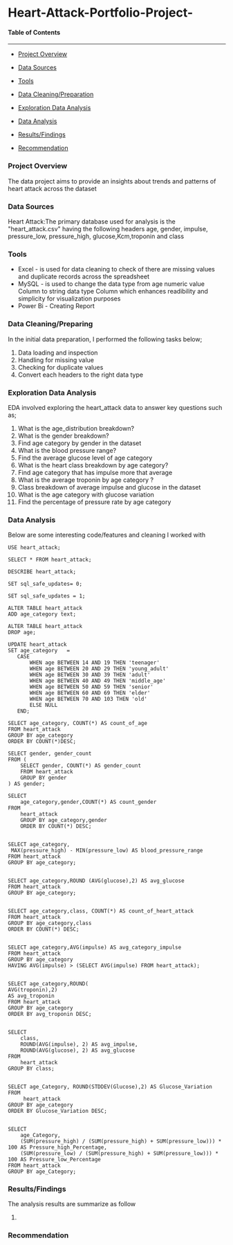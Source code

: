 # Heart-Attack-Portfolio-Project-

#### Table of Contents
---------------------

-  [Project Overview](#Project_Overview)

-  [Data Sources](#Data_Sources)

-  [Tools](#Tools)

-  [Data Cleaning/Preparation](#Data_Cleaning/Preparation)

-  [Exploration Data Analysis](#Exploration_Data_Analysis)

-  [Data Analysis](#Data_Analysis)

-  [Results/Findings](#Results/Findings)

-  [Recommendation](#Recommendation)



###  Project Overview
The data project aims to provide an insights about trends and patterns of heart attack across the dataset 

###  Data Sources
Heart Attack:The primary database used for analysis is the  "heart_attack.csv" having the following headers age, gender, impulse, pressure_low, pressure_high, glucose,Kcm,troponin and class

###  Tools
- Excel - is used for data cleaning to check of there are missing values and duplicate records across the spreadsheet
- MySQL - is used to change the data type from age numeric value Column to string data type Column which enhances readibility and simplicity for visualization purposes 
- Power Bi - Creating Report 

###  Data Cleaning/Preparing
In the initial data preparation, I performed the following tasks below;

1. Data loading and inspection
2. Handling for missing value
3. Checking for duplicate values
4. Convert each headers to  the right  data type

###  Exploration Data Analysis
EDA involved exploring the heart_attack data to answer key questions such as;

1. What is the age_distribution breakdown?
2. What is the gender breakdown?
3. Find age category by gender in the dataset
4. What is the blood pressure range?
5. Find the average glucose level of age category
6. What is the heart class breakdown by age category?
7. Find age category that has impulse more that average
8. What is the average troponin by age category ?
9. Class breakdown of average impulse and glucose in the dataset
10. What is the age category with glucose variation
11. Find the percentage of pressure rate by age category 

###  Data Analysis
Below are some interesting code/features and cleaning I worked with 

```
USE heart_attack;

```

```
SELECT * FROM heart_attack;

```

```
DESCRIBE heart_attack;

```

```
SET sql_safe_updates= 0;

```

```
SET sql_safe_updates = 1;

```

```
ALTER TABLE heart_attack
ADD age_category text;

```

```
ALTER TABLE heart_attack
DROP age;

```

 ```
 UPDATE heart_attack
SET age_category   =
    CASE
        WHEN age BETWEEN 14 AND 19 THEN 'teenager'
        WHEN age BETWEEN 20 AND 29 THEN 'young_adult'
        WHEN age BETWEEN 30 AND 39 THEN 'adult'
        WHEN age BETWEEN 40 AND 49 THEN 'middle_age'
        WHEN age BETWEEN 50 AND 59 THEN 'senior'
        WHEN age BETWEEN 60 AND 69 THEN 'elder'
        WHEN age BETWEEN 70 AND 103 THEN 'old'
        ELSE NULL
    END;

```
    
 ```
SELECT age_category, COUNT(*) AS count_of_age
FROM heart_attack
GROUP BY age_category
ORDER BY COUNT(*)DESC;

```

```
SELECT gender, gender_count
FROM (
    SELECT gender, COUNT(*) AS gender_count
    FROM heart_attack
    GROUP BY gender
) AS gender;

```

```
SELECT 
    age_category,gender,COUNT(*) AS count_gender
FROM
    heart_attack
    GROUP BY age_category,gender
    ORDER BY COUNT(*) DESC;

  ```

```

SELECT age_category, 
 MAX(pressure_high) - MIN(pressure_low) AS blood_pressure_range
FROM heart_attack
GROUP BY age_category;

```

```

SELECT age_category,ROUND (AVG(glucose),2) AS avg_glucose
FROM heart_attack
GROUP BY age_category;

```

```

SELECT age_category,class, COUNT(*) AS count_of_heart_attack
FROM heart_attack
GROUP BY age_category,class
ORDER BY COUNT(*) DESC;

```

```

SELECT age_category,AVG(impulse) AS avg_category_impulse
FROM heart_attack
GROUP BY age_category
HAVING AVG(impulse) > (SELECT AVG(impulse) FROM heart_attack);

```

```

SELECT age_category,ROUND(
AVG(troponin),2) 
AS avg_troponin
FROM heart_attack
GROUP BY age_category
ORDER BY avg_troponin DESC; 

```

```

SELECT 
    class,
    ROUND(AVG(impulse), 2) AS avg_impulse,
    ROUND(AVG(glucose), 2) AS avg_glucose
FROM
    heart_attack
GROUP BY class;

```

```

SELECT age_Category, ROUND(STDDEV(Glucose),2) AS Glucose_Variation
FROM 
     heart_attack
GROUP BY age_category
ORDER BY Glucose_Variation DESC;

```

```

SELECT
    age_Category,
    (SUM(pressure_high) / (SUM(pressure_high) + SUM(pressure_low))) * 100 AS Pressure_high_Percentage,
    (SUM(pressure_low) / (SUM(pressure_high) + SUM(pressure_low))) * 100 AS Pressure_low_Percentage
FROM heart_attack
GROUP BY age_Category;

```

###  Results/Findings
The analysis results are summarize as follow 

1. 

###  Recommendation 

     

